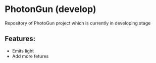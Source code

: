 # PhotonGun (develop)

 
Repository of PhotoGun project which is currently in developing stage

## Features:
- Emits light
- Add more fetures
